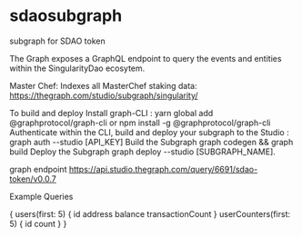 # sdaosubgraph
subgraph for SDAO token


The Graph exposes a GraphQL endpoint to query the events and entities within the SingularityDao ecosytem.

Master Chef: Indexes all MasterChef staking data: https://thegraph.com/studio/subgraph/singularity/

To build and deploy
Install graph-CLI : yarn global add @graphprotocol/graph-cli or npm install -g @graphprotocol/graph-cli
Authenticate within the CLI, build and deploy your subgraph to the Studio : graph auth --studio [API_KEY]
Build the Subgraph graph codegen && graph build
Deploy the Subgraph graph deploy --studio [SUBGRAPH_NAME].

graph endpoint
https://api.studio.thegraph.com/query/6691/sdao-token/v0.0.7

Example Queries

{
  users(first: 5) {
    id
    address
    balance
    transactionCount
  }
  userCounters(first: 5) {
    id
    count
  }
}
